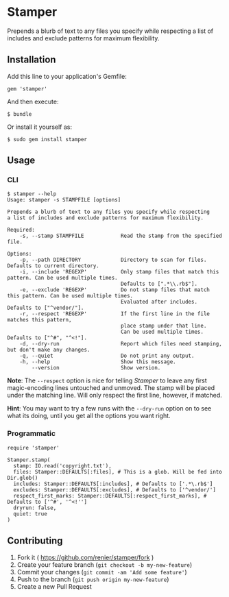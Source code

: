 # Stamper

Prepends a blurb of text to any files you specify while respecting a list of
includes and exclude patterns for maximum flexibility.

## Installation

Add this line to your application's Gemfile:

    gem 'stamper'

And then execute:

    $ bundle

Or install it yourself as:

    $ sudo gem install stamper

## Usage

### CLI

    $ stamper --help
    Usage: stamper -s STAMPFILE [options]

    Prepends a blurb of text to any files you specify while respecting
    a list of includes and exclude patterns for maximum flexibility.

    Required:
        -s, --stamp STAMPFILE            Read the stamp from the specified file.

    Options:
        -p, --path DIRECTORY             Directory to scan for files. Defaults to current directory.
        -i, --include 'REGEXP'           Only stamp files that match this pattern. Can be used multiple times.
                                         Defaults to [".*\\.rb$"].
        -e, --exclude 'REGEXP'           Do not stamp files that match this pattern. Can be used multiple times.
                                         Evaluated after includes. Defaults to ["^vendor/"].
        -r, --respect 'REGEXP'           If the first line in the file matches this pattern,
                                         place stamp under that line.
                                         Can be used multiple times. Defaults to ["^#", "^<!"].
        -d, --dry-run                    Report which files need stamping, but don't make any changes.
        -q, --quiet                      Do not print any output.
        -h, --help                       Show this message.
            --version                    Show version.

**Note**: The `--respect` option is nice for telling _Stamper_ to leave any first
magic-encoding lines untouched and unmoved. The stamp will be placed under the
matching line. Will only respect the first line, however, if matched.

**Hint**: You may want to try a few runs with the `--dry-run` option on to see what its doing,
until you get all the options you want right.

### Programmatic

    require 'stamper'

    Stamper.stamp(
      stamp: IO.read('copyright.txt'),
      files: Stamper::DEFAULTS[:files], # This is a glob. Will be fed into Dir.glob()
      includes: Stamper::DEFAULTS[:includes], # Defaults to ['.*\.rb$']
      excludes: Stamper::DEFAULTS[:excludes], # Defaults to ['^vendor/']
      respect_first_marks: Stamper::DEFAULTS[:respect_first_marks], # Defaults to ['^#', '^<!'']
      dryrun: false,
      quiet: true
    )

## Contributing

1. Fork it ( https://github.com/renier/stamper/fork )
2. Create your feature branch (`git checkout -b my-new-feature`)
3. Commit your changes (`git commit -am 'Add some feature'`)
4. Push to the branch (`git push origin my-new-feature`)
5. Create a new Pull Request
